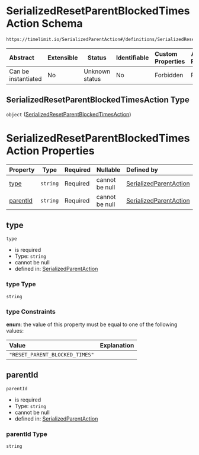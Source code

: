 # SerializedResetParentBlockedTimesAction Schema

```txt
https://timelimit.io/SerializedParentAction#/definitions/SerializedResetParentBlockedTimesAction
```

| Abstract            | Extensible | Status         | Identifiable | Custom Properties | Additional Properties | Access Restrictions | Defined In                                                                                        |
| :------------------ | ---------- | -------------- | ------------ | :---------------- | --------------------- | ------------------- | ------------------------------------------------------------------------------------------------- |
| Can be instantiated | No         | Unknown status | No           | Forbidden         | Forbidden             | none                | [SerializedParentAction.schema.json\*](SerializedParentAction.schema.json "open original schema") |

## SerializedResetParentBlockedTimesAction Type

`object` ([SerializedResetParentBlockedTimesAction](serializedparentaction-definitions-serializedresetparentblockedtimesaction.md))

# SerializedResetParentBlockedTimesAction Properties

| Property              | Type     | Required | Nullable       | Defined by                                                                                                                                                                                                                                         |
| :-------------------- | -------- | -------- | -------------- | :------------------------------------------------------------------------------------------------------------------------------------------------------------------------------------------------------------------------------------------------- |
| [type](#type)         | `string` | Required | cannot be null | [SerializedParentAction](serializedparentaction-definitions-serializedresetparentblockedtimesaction-properties-type.md "https://timelimit.io/SerializedParentAction#/definitions/SerializedResetParentBlockedTimesAction/properties/type")         |
| [parentId](#parentId) | `string` | Required | cannot be null | [SerializedParentAction](serializedparentaction-definitions-serializedresetparentblockedtimesaction-properties-parentid.md "https://timelimit.io/SerializedParentAction#/definitions/SerializedResetParentBlockedTimesAction/properties/parentId") |

## type

`type`

- is required
- Type: `string`
- cannot be null
- defined in: [SerializedParentAction](serializedparentaction-definitions-serializedresetparentblockedtimesaction-properties-type.md "https://timelimit.io/SerializedParentAction#/definitions/SerializedResetParentBlockedTimesAction/properties/type")

### type Type

`string`

### type Constraints

**enum**: the value of this property must be equal to one of the following values:

| Value                          | Explanation |
| :----------------------------- | ----------- |
| `"RESET_PARENT_BLOCKED_TIMES"` |             |

## parentId

`parentId`

- is required
- Type: `string`
- cannot be null
- defined in: [SerializedParentAction](serializedparentaction-definitions-serializedresetparentblockedtimesaction-properties-parentid.md "https://timelimit.io/SerializedParentAction#/definitions/SerializedResetParentBlockedTimesAction/properties/parentId")

### parentId Type

`string`
